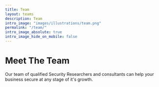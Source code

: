 ```yaml
---
title: Team
layout: teams
description: Team
intro_image: "images/illustrations/team.png"
permalink: "/team/"
intro_image_absolute: true
intro_image_hide_on_mobile: false
---
```


# Meet The Team

Our team of qualified Security Researchers and consultants can help your business secure at any stage of it's growth.

<script type="text/javascript">
    (function(c,l,a,r,i,t,y){
        c[a]=c[a]||function(){(c[a].q=c[a].q||[]).push(arguments)};
        t=l.createElement(r);t.async=1;t.src="https://www.clarity.ms/tag/"+i;
        y=l.getElementsByTagName(r)[0];y.parentNode.insertBefore(t,y);
    })(window, document, "clarity", "script", "agudmp1t06");
</script>

<!--Start of Tawk.to Script-->
<script type="text/javascript">
var Tawk_API=Tawk_API||{}, Tawk_LoadStart=new Date();
(function(){
var s1=document.createElement("script"),s0=document.getElementsByTagName("script")[0];
s1.async=true;
s1.src='https://embed.tawk.to/61faf3609bd1f31184daa810/1fqu4dcna';
s1.charset='UTF-8';
s1.setAttribute('crossorigin','*');
s0.parentNode.insertBefore(s1,s0);
})();
</script>
<!--End of Tawk.to Script-->

<script>
    var url = 'https://wati-integration-service.clare.ai/ShopifyWidget/shopifyWidget.js?32729';
    var s = document.createElement('script');
    s.type = 'text/javascript';
    s.async = true;
    s.src = url;
    var options = {
  "enabled":true,
  "chatButtonSetting":{
      "backgroundColor":"#4dc247",
      "ctaText":"WhatsApp",
      "borderRadius":"25",
      "marginLeft":"0",
      "marginBottom":"50",
      "marginRight":"50",
      "position":"left"
  },
  "brandSetting":{
      "brandName":"Securze",
      "brandSubTitle":"Providing IT Security Services",
      "brandImg":"https://securze.com/images/favicon-resized.png",
      "welcomeText":"Hi there!\nHow can I help you?",
      "messageText":"",
      "backgroundColor":"#0a5f54",
      "ctaText":"Start Chat",
      "borderRadius":"25",
      "autoShow":false,
      "phoneNumber":"8454051344"
  }
};
    s.onload = function() {
        CreateWhatsappChatWidget(options);
    };
    var x = document.getElementsByTagName('script')[0];
    x.parentNode.insertBefore(s, x);
</script>
